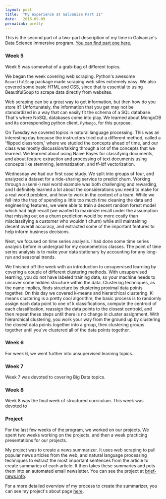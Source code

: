 ```yaml
---
layout: post
title:  "My experience at Galvanize Part II"
date:   2016-09-09
permalink: pretty
---
```

This is the second part of a two-part description of my time in Galvanize's Data Science Immersive program. [You can find part one here.](/2016/09/08/galvanize-experience-part-i)

### Week 5
Week 5 was somewhat of a grab-bag of different topics.

We began the week covering web scraping. Python's awesome `BeautifulSoup` package made scraping web sites extremely easy. We also covered some basic HTML and CSS, since that is essential to using BeautifulSoup to scrape data directly from websites.

Web scraping can be a great way to get information, but then how do you store it? Unfortunately, the information that you get may not be standardized in a way that can easily fit the schema of a SQL database. That's where NoSQL databases come into play. We learned about MongoDB and its corresponding python client, `PyMongo`, for this purpose.

On Tuesday we covered topics in natural language processing. This was an interesting day because the instructors tried out a different method, called a 'flipped classroom,' where we studied the concepts ahead of time, and our class was mostly discussion/talking through a lot of the concepts that we learned. We learned about using Naive Bayes for classifying documents, and about feature extraction and processing of text documents using concepts like stemming, lemmatization, and tf-idf vectorization.

Wednesday we had our first case study. We split into groups of four, and analyzed a dataset for a ride-sharing service to predict churn. Working through a (semi-) real world example was both challenging and rewarding, and I definitely learned a lot about the considerations you need to make for a real world problem, and how to work in the context of a team. While we fell into the trap of spending a little too much time cleaning the data and engineering features, we were able to train a decent random forest model which had high recall (we wanted to maximize recall under the assumption that missing out on a churn prediction would be more costly than misclassifying a customer who wouldn't churn) while still maintaining decent overall accuracy, and extracted some of the important features to help inform business decisions.

Next, we focused on time series analysis. I had done some time series analysis before in undergrad for my econometrics classes. The point of time series analysis is to make your data stationary by accounting for any long-run and seasonal trends.

We finished off the week with an introduction to unsupervised learning by covering a couple of different clustering methods. With unsupervised learning, you do not have labeled training data, so your machine needs to uncover some hidden structure within the data. Clustering techniques, as the name implies, finds structure by clustering proximal data points together. On this day we covered k-means and hierarchical clustering. K-means clustering is a pretty cool algorithm; the basic process is to randomly assign each data point to one of k classifications, compute the centroid of each classification, reassign the data points to the closest centroid, and then repeat these steps until there is no change in cluster assignment. With hierarchical clustering, you work your way from the ground up by clustering the closest data points together into a group, then clustering groups together until you've clustered all of the data points together.


### Week 6
For week 6, we went further into unsupervised learning topics.


### Week 7
Week 7 was devoted to covering Big Data topics.


### Week 8
Week 8 was the final week of structured curriculum. This week was devoted to


### Project
For the last few weeks of the program, we worked on our projects. We spent two weeks working on the projects, and then a week practicing presentations for our projects.

My project was to create a news summarizer. It uses web scraping to pull popular news articles from the web, and natural language processing techniques to extract the most important sentences from the article to create summaries of each article. It then takes these summaries and puts them into an automated email newsletter. You can see the project at [brief-news.info](http://brief-news.info).

For a more detailed overview of my process to create the summarizer, you can see my project's about page [here](http://brief-news.info/about).
